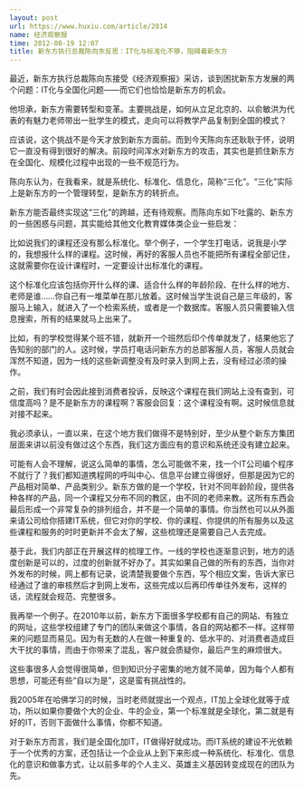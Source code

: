 ```yaml
---
layout: post
url: https://www.huxiu.com/article/2814
name: 经济观察报
time: 2012-08-19 12:07
title: 新东方执行总裁陈向东反思：IT化与标准化不够，阻碍着新东方
---
```

最近，新东方执行总裁陈向东接受《经济观察报》采访，谈到困扰新东方发展的两个问题：IT化与全国化问题——而它们也恰恰是新东方的机会。

他坦承，新东方需要转型和变革。主要挑战是，如何从立足北京的、以俞敏洪为代表的有魅力老师带出一批学生的模式，走向可以将教学产品复制到全国的模式？

应该说，这个挑战不是今天才放到新东方面前。而到今天陈向东还耿耿于怀，说明它一直没有得到很好的解决。前段时间浑水对新东方的攻击，其实也是抓住新东方在全国化、规模化过程中出现的一些不规范行为。

陈向东认为，在我看来，就是系统化、标准化、信息化，简称“三化”。“三化”实际上是新东方的一个管理转型，是新东方的转折点。

新东方能否最终实现这“三化”的跨越，还有待观察。而陈向东如下吐露的、新东方的一些困惑与问题，其实能给其他文化教育媒体类企业一些启发：

比如说我们的课程还没有那么标准化。举个例子，一个学生打电话，说我是小学的，我想报什么样的课程。这时候，再好的客服人员也不能把所有课程全部记住，这就需要你在设计课程时，一定要设计出标准化的课程。

这个标准化应该包括你开什么样的课、适合什么样的年龄阶段、在什么样的地方、老师是谁……你自己有一堆菜单在那儿放着。这时候当学生说自己是三年级的，客服马上输入，就进入了一个检索系统，或者是一个数据库。客服人员只需要输入信息搜索，所有的结果就马上出来了。

比如，有的学校觉得某个班不错，就新开一个班然后印个传单就发了，结果他忘了告知别的部门的人。这时候，学员打电话问新东方的总部客服人员，客服人员就会浑然不知道，因为一线的这些新调整没有及时录入到网上去，没有经过必须的操作。

之前，我们有时会因此接到消费者投诉，反映这个课程在我们网站上没有查到，可信度高吗？是不是新东方的课程啊？客服会回复：这个课程没有啊。这时候信息就对接不起来。

我必须承认，一直以来，在这个地方我们做得不是特别好，至少从整个新东方集团层面来讲以前没有做过这个东西，我们这方面应有的意识和系统还没有建立起来。

可能有人会不理解，说这么简单的事情，怎么可能做不来，找一个IT公司编个程序不就行了？我们都知道携程网的呼叫中心、信息平台建立得很好，但那是因为它的产品相对简单、产品类别少。新东方做的是一个学校，针对不同年龄阶段，提供各种各样的产品，同一个课程又分布不同的教区，由不同的老师来教。这所有东西会最后形成一个非常复杂的排列组合，并不是一个简单的事情。你当然也可以从外面来请公司给你搭建IT系统，但它对你的学校、你的课程、你提供的所有服务以及这些课程和服务的时时更新并不会太了解，这些梳理还是需要自己人去完成。

基于此，我们内部正在开展这样的梳理工作。一线的学校也逐渐意识到，地方的适度创新是可以的，过度的创新就不好办了。其实如果自己做的所有的东西，当你对外发布的时候，网上都有记录，说清楚我要做个东西，写个相应文案，告诉大家已经通过了谁的审核然后才到网上发布，这些完成以后再印传单往外发布，这样的话，流程就会规范、完整很多。

我再举一个例子。在2010年以前，新东方下面很多学校都有自己的网站、有独立的网址，这些学校组建了专门的团队来做这个事情，各自的网站都不一样。这样带来的问题显而易见。因为有无数的人在做一种重复的、低水平的、对消费者造成巨大干扰的事情，而由于你带来了混乱，客户就会质疑你，最后产生的麻烦很大。

这些事很多人会觉得很简单，但到知识分子密集的地方就不简单，因为每个人都有思想，可能还有些“自以为是”，这是蛮有挑战性的。

我2005年在哈佛学习的时候，当时老师就提出一个观点，IT加上全球化就等于成功，所以如果你要做个大的企业、牛的企业，第一个标准就是全球化，第二就是有好的IT，否则下面做什么事情，你都不知道。

对于新东方而言，我们是全国化加IT，IT做得好就成功。而IT系统的建设不光依赖于一个优秀的方案，还包括让一个企业从上到下来形成一种系统化、标准化、信息化的意识和做事方式，让以前多年的个人主义、英雄主义基因转变成现在的团队为先。

